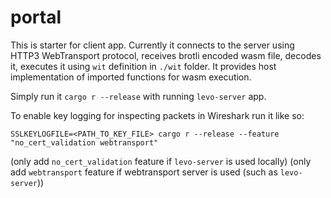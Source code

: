 # portal

This is starter for client app. Currently it connects to the server using HTTP3 WebTransport protocol, receives brotli encoded wasm file, decodes it, executes it using `wit` definition in `./wit` folder. It provides host implementation of imported functions for wasm execution.  

Simply run it `cargo r --release` with running `levo-server` app.

To enable key logging for inspecting packets in Wireshark run it like so:

```
SSLKEYLOGFILE=<PATH_TO_KEY_FILE> cargo r --release --feature "no_cert_validation webtransport"
```

(only add `no_cert_validation` feature if `levo-server` is used locally)
(only add `webtransport` feature if webtransport server is used (such as `levo-server`))
